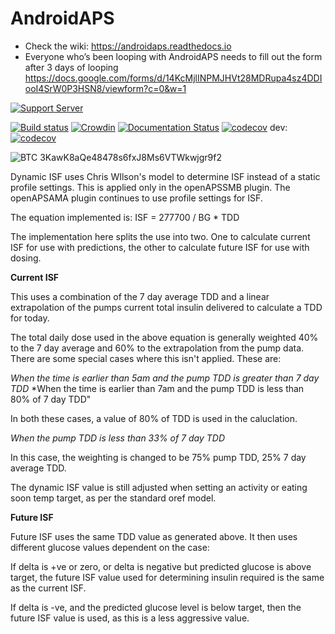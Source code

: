 # AndroidAPS

* Check the wiki: https://androidaps.readthedocs.io
*  Everyone who’s been looping with AndroidAPS needs to fill out the form after 3 days of looping  https://docs.google.com/forms/d/14KcMjlINPMJHVt28MDRupa4sz4DDIooI4SrW0P3HSN8/viewform?c=0&w=1

[![Support Server](https://img.shields.io/discord/629952586895851530.svg?label=Discord&logo=Discord&colorB=7289da&style=for-the-badge)](https://discord.gg/4fQUWHZ4Mw)

[![Build status](https://travis-ci.org/nightscout/AndroidAPS.svg?branch=master)](https://travis-ci.org/nightscout/AndroidAPS)
[![Crowdin](https://d322cqt584bo4o.cloudfront.net/androidaps/localized.svg)](https://translations.androidaps.org/project/androidaps)
[![Documentation Status](https://readthedocs.org/projects/androidaps/badge/?version=latest)](https://androidaps.readthedocs.io/en/latest/?badge=latest)
[![codecov](https://codecov.io/gh/MilosKozak/AndroidAPS/branch/master/graph/badge.svg)](https://codecov.io/gh/MilosKozak/AndroidAPS)
dev: [![codecov](https://codecov.io/gh/MilosKozak/AndroidAPS/branch/dev/graph/badge.svg)](https://codecov.io/gh/MilosKozak/AndroidAPS)


![BTC](https://bitit.io/assets/coins/icon-btc-1e5a37bc0eb730ac83130d7aa859052bd4b53ac3f86f99966627801f7b0410be.svg) 3KawK8aQe48478s6fxJ8Ms6VTWkwjgr9f2

Dynamic ISF uses Chris WIlson's model to determine ISF instead of a static profile settings. This is applied only in the openAPSSMB plugin. The openAPSAMA plugin continues to use profile settings for ISF.

The equation implemented is: ISF = 277700 / BG * TDD

The implementation here splits the use into two. One to calculate current ISF for use with predictions, the other to calculate future ISF for use with dosing. 

**Current ISF**

This uses a combination of the 7 day average TDD and a linear extrapolation of the pumps current total insulin delivered to calculate a TDD for today.

The total daily dose used in the above equation is generally weighted 40% to the 7 day average and 60% to the extrapolation from the pump data. There are some special cases where this isn't applied. These are:

*When the time is earlier than 5am and the pump TDD is greater than 7 day TDD*
*When the time is earlier than 7am and the pump TDD is less than 80% of 7 day TDD"

In both these cases, a value of 80% of TDD is used in the caluclation.

*When the pump TDD is less than 33% of 7 day TDD*

In this case, the weighting is changed to be 75% pump TDD, 25% 7 day average TDD.

The dynamic ISF value is still adjusted when setting an activity or eating soon temp target, as per the standard oref model.

**Future ISF**

Future ISF uses the same TDD value as generated above. It then uses different glucose values dependent on the case:

If delta is +ve or zero, or delta is negative but predicted glucose is above target, the future ISF value used for determining insulin required is the same as the current ISF.

If delta is -ve, and the predicted glucose level is below target, then the future ISF value is used, as this is a less aggressive value.
